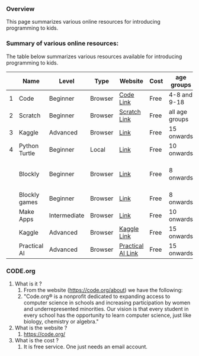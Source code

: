 ### Overview

This page summarizes various online resources for introducing programming to kids. 

### Summary of various online resources: 

The table below summarizes various resources available for introducing programming to kids. 

|      | Name          | Level        | Type    | Website                                              | Cost | age groups     | Graphical         | Notes                           |
| ---- | ------------- | ------------ | ------- | ---------------------------------------------------- | ---- | -------------- | ----------------- | ------------------------------- |
| 1    | Code          | Beginner     | Browser | [Code Link](Code.org)                                | Free | 4-8 and 9-18   | Yes               | Has Lesson plans                |
| 2    | Scratch       | Beginner     | Browser | [Scratch Link](https://scratch.mit.edu/)             | Free | all age groups | Yes               | Has projects                    |
| 3    | Kaggle        | Advanced     | Browser | [Link](https://www.kaggle.com/learn/overview)        | Free | 15 onwards     | No                | Has mini-lessons.               |
| 4    | Python Turtle | Beginner     | Local   | [Link](http://pythonturtle.org/)                     | Free | 10 onwards     | Code and graphics | Python only                     |
|      | Blockly       | Beginner     | Browser | [Link](https://developers.google.com/blockly)        | Free | 8 onwards      | Graphics          | From Google. multiple languages |
|      | Blockly games | Beginner     | Browser | [Link](https://blockly.games/)                       | Free | 8 onwards      | Graphics          |                                 |
|      | Make Apps     | Intermediate | Browser | [Link](https://appinventor.mit.edu/)                 | Free | 10 onwards     | Graphics          |                                 |
|      | Kaggle        | Advanced     | Browser | [Kaggle Link](https://www.kaggle.com/learn/overview) | Free | 15 onwards     | No                | Has mini-lessons.               |
|      | Practical AI  | Advanced     | Browser | [Practical AI Link](https://practicalai.me/)         | Free | 15 onwards     | Code              | Python, ML, Datascience         |



### CODE.org 



1. What is it ? 
   1. From the website (https://code.org/about) we have the following: 
   2. "Code.org® is a nonprofit dedicated to expanding access to computer science in schools and increasing participation by women and underrepresented minorities. Our vision is that every student in every school has the opportunity to learn computer science, just like biology, chemistry or algebra."
2. What is the website ? 
   1. https://code.org/
3. What is the cost ? 
   1. It is free service. One just needs an email account. 